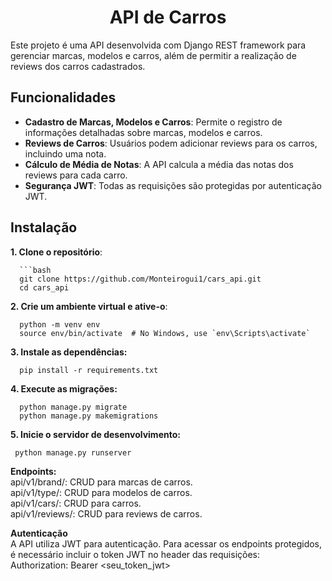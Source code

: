 <h1 align="center"> API de Carros </h1>

Este projeto é uma API desenvolvida com Django REST framework para gerenciar marcas, modelos e carros, além de permitir a realização de reviews dos carros cadastrados.

## Funcionalidades

- **Cadastro de Marcas, Modelos e Carros**: Permite o registro de informações detalhadas sobre marcas, modelos e carros.
- **Reviews de Carros**: Usuários podem adicionar reviews para os carros, incluindo uma nota.
- **Cálculo de Média de Notas**: A API calcula a média das notas dos reviews para cada carro.
- **Segurança JWT**: Todas as requisições são protegidas por autenticação JWT.

## Instalação

**1. Clone o repositório**:

      ```bash
      git clone https://github.com/Monteirogui1/cars_api.git
      cd cars_api

**2. Crie um ambiente virtual e ative-o**:</br>

      python -m venv env
      source env/bin/activate  # No Windows, use `env\Scripts\activate`

**3. Instale as dependências:**</br>

      pip install -r requirements.txt

**4. Execute as migrações:**</br>

      python manage.py migrate
      python manage.py makemigrations

**5. Inicie o servidor de desenvolvimento:**</br>

	 python manage.py runserver


**Endpoints:**</br>
      api/v1/brand/: CRUD para marcas de carros.</br>
      api/v1/type/: CRUD para modelos de carros.</br>
      api/v1/cars/: CRUD para carros.</br>
      api/v1/reviews/: CRUD para reviews de carros.</br>


**Autenticação**</br>
A API utiliza JWT para autenticação. Para acessar os endpoints protegidos, é necessário incluir o token JWT no header das requisições:</br>
      Authorization: Bearer <seu_token_jwt></br>

